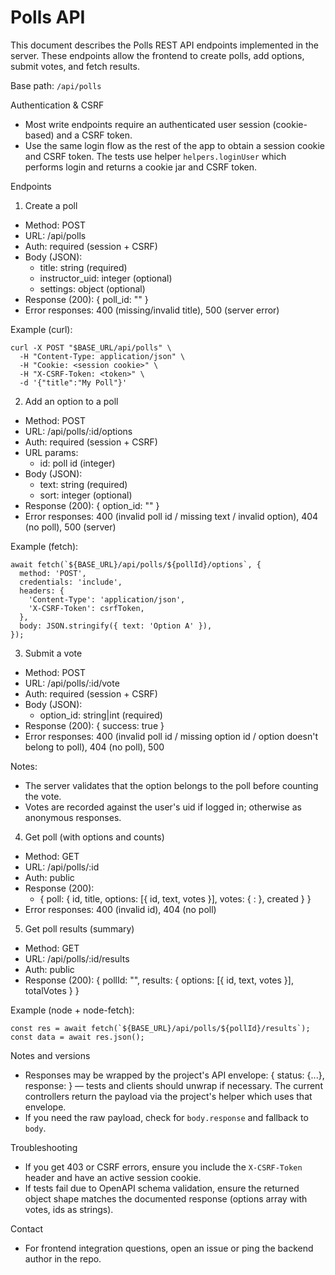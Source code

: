 # Polls API

This document describes the Polls REST API endpoints implemented in the server. These endpoints allow the frontend to create polls, add options, submit votes, and fetch results.

Base path: `/api/polls`

Authentication & CSRF
- Most write endpoints require an authenticated user session (cookie-based) and a CSRF token.
- Use the same login flow as the rest of the app to obtain a session cookie and CSRF token. The tests use helper `helpers.loginUser` which performs login and returns a cookie jar and CSRF token.

Endpoints

1) Create a poll

- Method: POST
- URL: /api/polls
- Auth: required (session + CSRF)
- Body (JSON):
  - title: string (required)
  - instructor_uid: integer (optional)
  - settings: object (optional)
- Response (200): { poll_id: "<id>" }
- Error responses: 400 (missing/invalid title), 500 (server error)

Example (curl):

    curl -X POST "$BASE_URL/api/polls" \
      -H "Content-Type: application/json" \
      -H "Cookie: <session cookie>" \
      -H "X-CSRF-Token: <token>" \
      -d '{"title":"My Poll"}'

2) Add an option to a poll

- Method: POST
- URL: /api/polls/:id/options
- Auth: required (session + CSRF)
- URL params:
  - id: poll id (integer)
- Body (JSON):
  - text: string (required)
  - sort: integer (optional)
- Response (200): { option_id: "<optionId>" }
- Error responses: 400 (invalid poll id / missing text / invalid option), 404 (no poll), 500 (server)

Example (fetch):

    await fetch(`${BASE_URL}/api/polls/${pollId}/options`, {
      method: 'POST',
      credentials: 'include',
      headers: {
        'Content-Type': 'application/json',
        'X-CSRF-Token': csrfToken,
      },
      body: JSON.stringify({ text: 'Option A' }),
    });

3) Submit a vote

- Method: POST
- URL: /api/polls/:id/vote
- Auth: required (session + CSRF)
- Body (JSON):
  - option_id: string|int (required)
- Response (200): { success: true }
- Error responses: 400 (invalid poll id / missing option id / option doesn't belong to poll), 404 (no poll), 500

Notes:
- The server validates that the option belongs to the poll before counting the vote.
- Votes are recorded against the user's uid if logged in; otherwise as anonymous responses.

4) Get poll (with options and counts)

- Method: GET
- URL: /api/polls/:id
- Auth: public
- Response (200):
  - { poll: { id, title, options: [{ id, text, votes }], votes: { <optionId>: <count> }, created } }
- Error responses: 400 (invalid id), 404 (no poll)

5) Get poll results (summary)

- Method: GET
- URL: /api/polls/:id/results
- Auth: public
- Response (200): { pollId: "<id>", results: { options: [{ id, text, votes }], totalVotes } }

Example (node + node-fetch):

    const res = await fetch(`${BASE_URL}/api/polls/${pollId}/results`);
    const data = await res.json();

Notes and versions
- Responses may be wrapped by the project's API envelope: { status: {...}, response: <payload> } — tests and clients should unwrap if necessary. The current controllers return the payload via the project's helper which uses that envelope.
- If you need the raw payload, check for `body.response` and fallback to `body`.

Troubleshooting
- If you get 403 or CSRF errors, ensure you include the `X-CSRF-Token` header and have an active session cookie.
- If tests fail due to OpenAPI schema validation, ensure the returned object shape matches the documented response (options array with votes, ids as strings).

Contact
- For frontend integration questions, open an issue or ping the backend author in the repo.

